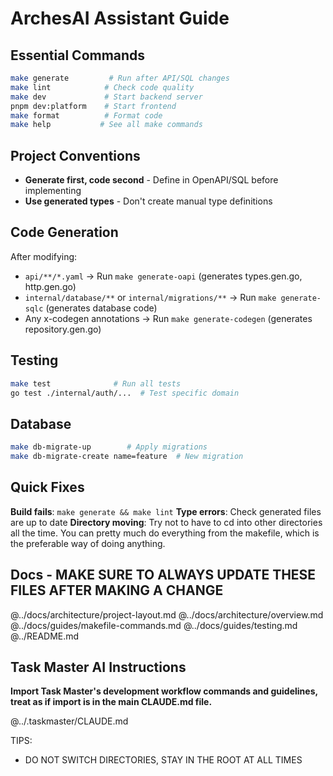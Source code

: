 # ArchesAI Assistant Guide

## Essential Commands

```bash
make generate         # Run after API/SQL changes
make lint            # Check code quality
make dev             # Start backend server
pnpm dev:platform    # Start frontend
make format          # Format code
make help           # See all make commands
```

## Project Conventions

- **Generate first, code second** - Define in OpenAPI/SQL before implementing
- **Use generated types** - Don't create manual type definitions

## Code Generation

After modifying:

- `api/**/*.yaml` → Run `make generate-oapi` (generates types.gen.go, http.gen.go)
- `internal/database/**` or `internal/migrations/**` → Run `make generate-sqlc` (generates database
  code)
- Any x-codegen annotations → Run `make generate-codegen` (generates repository.gen.go)

## Testing

```bash
make test              # Run all tests
go test ./internal/auth/...  # Test specific domain
```

## Database

```bash
make db-migrate-up        # Apply migrations
make db-migrate-create name=feature  # New migration
```

## Quick Fixes

**Build fails**: `make generate && make lint` **Type errors**: Check generated files are up to date
**Directory moving**: Try not to have to cd into other directories all the time. You can pretty much
do everything from the makefile, which is the preferable way of doing anything.

## Docs - MAKE SURE TO ALWAYS UPDATE THESE FILES AFTER MAKING A CHANGE

@../docs/architecture/project-layout.md @../docs/architecture/overview.md
@../docs/guides/makefile-commands.md @../docs/guides/testing.md @../README.md

## Task Master AI Instructions

**Import Task Master's development workflow commands and guidelines, treat as if import is in the
main CLAUDE.md file.**

@../.taskmaster/CLAUDE.md

TIPS:

- DO NOT SWITCH DIRECTORIES, STAY IN THE ROOT AT ALL TIMES

